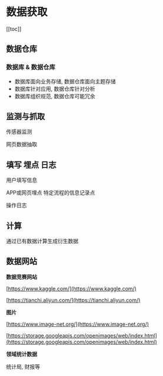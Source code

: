 # 数据获取

[[toc]]

## 数据仓库

### 数据库 & 数据仓库

- 数据库面向业务存储, 数据仓库面向主题存储
- 数据库针对应用, 数据仓库针对分析
- 数据库组织规范, 数据仓库可能冗余

## 监测与抓取

传感器监测

网页数据抽取

## 填写 埋点 日志

用户填写信息

APP或网页埋点 特定流程的信息记录点

操作日志

## 计算

通过已有数据计算生成衍生数据


## 数据网站

**数据竞赛网站**

[https://www.kaggle.com/](https://www.kaggle.com/)

[https://tianchi.aliyun.com/](https://tianchi.aliyun.com/)

**图片**

[https://www.image-net.org/](https://www.image-net.org/)

[https://storage.googleapis.com/openimages/web/index.html](https://storage.googleapis.com/openimages/web/index.html)

**领域统计数据**

统计局, 财报等